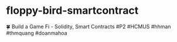 # floppy-bird-smartcontract
🍀 Build a Game Fi - Solidity, Smart Contracts #P2 #HCMUS #hhman #thmquang #doanmahoa
